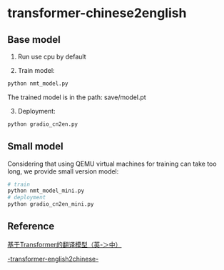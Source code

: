 # transformer-chinese2english

## Base model

1. Run use cpu by default

2. Train model:

```bash
python nmt_model.py
```

The trained model is in the path: save/model.pt

3. Deployment:

```bash
python gradio_cn2en.py
```

## Small model

Considering that using QEMU virtual machines for training can take too long, we provide small version model:

```bash
# train
python nmt_model_mini.py
# deployment
python gradio_cn2en_mini.py
```

## Reference

[基于Transformer的翻译模型（英-＞中）](https://blog.csdn.net/qq_44193969/article/details/116016404?spm=1001.2014.3001.5502)

[-transformer-english2chinese-](https://github.com/seanzhang-zhichen/-transformer-english2chinese-)